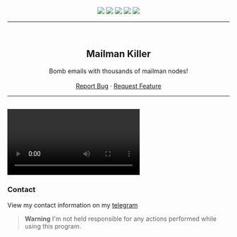 <div id="top"></div>
<p align="center">
  <img src="https://img.shields.io/github/contributors/dropout1337/Mailman-Killer.svg?style=for-the-badge"/>
  <img src="https://img.shields.io/github/forks/dropout1337/Mailman-Killer.svg?style=for-the-badge"/>
  <img src="https://img.shields.io/github/stars/dropout1337/Mailman-Killer.svg?style=for-the-badge"/>
  <img src="https://img.shields.io/github/issues/dropout1337/Mailman-Killer.svg?style=for-the-badge"/>
  <img src="https://img.shields.io/github/license/dropout1337/Mailman-Killer.svg?style=for-the-badge"/>
</p>
  
---------------------------------------
  
<br/>
<div align="center">
  <h2 align="center">Mailman Killer</h3>

  <p align="center">
    Bomb emails with thousands of mailman nodes!
    <br />
    <br />
    <a href="https://github.com/dropout1337/Mailman-Killer/issues">Report Bug</a>
    ·
    <a href="https://github.com/dropout1337/Mailman-Killer/issues">Request Feature</a>
  </p>
</div>

-----------------------------
![Preview](https://i.imgur.com/0NVEDwq.mp4)
-----------------------------

### Contact
View my contact information on my [telegram](https://t.me/dropoutuwu/)

> **Warning**
> I'm not held responsible for any actions performed while using this program.
